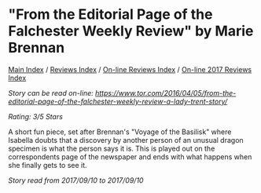 # "From the Editorial Page of the Falchester Weekly Review" by Marie Brennan

[Main Index](../../../README.md) / [Reviews Index](../../README.md) / [On-line Reviews Index](../README.md) / [On-line 2017 Reviews Index](README.md)

*Story can be read on-line: <https://www.tor.com/2016/04/05/from-the-editorial-page-of-the-falchester-weekly-review-a-lady-trent-story/>*

*Rating: 3/5 Stars*

A short fun piece, set after Brennan's "Voyage of the Basilisk" where Isabella doubts that a discovery by another person of an unusual dragon specimen is what the person says it is. This is played out on the correspondents page of the newspaper and ends with what happens when she finally gets to see it.

*Story read from 2017/09/10 to 2017/09/10*

